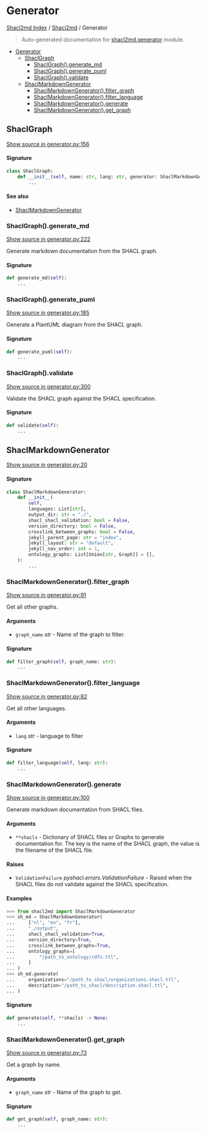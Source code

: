 # Generator

[Shacl2md Index](../README.md#shacl2md-index) /
[Shacl2md](./index.md#shacl2md) /
Generator

> Auto-generated documentation for [shacl2md.generator](../../shacl2md/generator.py) module.

- [Generator](#generator)
  - [ShaclGraph](#shaclgraph)
    - [ShaclGraph().generate_md](#shaclgraph()generate_md)
    - [ShaclGraph().generate_puml](#shaclgraph()generate_puml)
    - [ShaclGraph().validate](#shaclgraph()validate)
  - [ShaclMarkdownGenerator](#shaclmarkdowngenerator)
    - [ShaclMarkdownGenerator().filter_graph](#shaclmarkdowngenerator()filter_graph)
    - [ShaclMarkdownGenerator().filter_language](#shaclmarkdowngenerator()filter_language)
    - [ShaclMarkdownGenerator().generate](#shaclmarkdowngenerator()generate)
    - [ShaclMarkdownGenerator().get_graph](#shaclmarkdowngenerator()get_graph)

## ShaclGraph

[Show source in generator.py:156](../../shacl2md/generator.py#L156)

#### Signature

```python
class ShaclGraph:
    def __init__(self, name: str, lang: str, generator: ShaclMarkdownGenerator):
        ...
```

#### See also

- [ShaclMarkdownGenerator](#shaclmarkdowngenerator)

### ShaclGraph().generate_md

[Show source in generator.py:222](../../shacl2md/generator.py#L222)

Generate markdown documentation from the SHACL graph.

#### Signature

```python
def generate_md(self):
    ...
```

### ShaclGraph().generate_puml

[Show source in generator.py:185](../../shacl2md/generator.py#L185)

Generate a PlantUML diagram from the SHACL graph.

#### Signature

```python
def generate_puml(self):
    ...
```

### ShaclGraph().validate

[Show source in generator.py:300](../../shacl2md/generator.py#L300)

Validate the SHACL graph against the SHACL specification.

#### Signature

```python
def validate(self):
    ...
```



## ShaclMarkdownGenerator

[Show source in generator.py:20](../../shacl2md/generator.py#L20)

#### Signature

```python
class ShaclMarkdownGenerator:
    def __init__(
        self,
        languages: List[str],
        output_dir: str = "./",
        shacl_shacl_validation: bool = False,
        version_directory: bool = False,
        crosslink_between_graphs: bool = False,
        jekyll_parent_page: str = "index",
        jekyll_layout: str = "default",
        jekyll_nav_order: int = 1,
        ontology_graphs: List[Union[str, Graph]] = [],
    ):
        ...
```

### ShaclMarkdownGenerator().filter_graph

[Show source in generator.py:91](../../shacl2md/generator.py#L91)

Get all other graphs.

#### Arguments

- `graph_name` *str* - Name of the graph to filter.

#### Signature

```python
def filter_graph(self, graph_name: str):
    ...
```

### ShaclMarkdownGenerator().filter_language

[Show source in generator.py:82](../../shacl2md/generator.py#L82)

Get all other languages.

#### Arguments

- `lang` *str* - language to filter

#### Signature

```python
def filter_language(self, lang: str):
    ...
```

### ShaclMarkdownGenerator().generate

[Show source in generator.py:100](../../shacl2md/generator.py#L100)

Generate markdown documentation from SHACL files.

#### Arguments

- `**shacls` - Dictionary of SHACL files or Graphs to generate documentation for. The key is the name of the SHACL graph, the value is the filename of the SHACL file.

#### Raises

- `ValidationFailure` *pyshacl.errors.ValidationFailure* - Raised when the SHACL files do not validate against the SHACL specification.

#### Examples

```python
>>> from shacl2md import ShaclMarkdownGenerator
>>> sh_md = ShaclMarkdownGenerator(
...     ["nl", "en", "fr"],
...     "./output",
...     shacl_shacl_validation=True,
...     version_directory=True,
...     crosslink_between_graphs=True,
...     ontology_graphs=[
...         "/path_to_ontology/rdfs.ttl",
...     ]
... )
>>> sh_md.generate(
...     organizations="/path_to_shacl/organizations.shacl.ttl",
...     description="/path_to_shacl/description.shacl.ttl",
... )
```

#### Signature

```python
def generate(self, **shacls) -> None:
    ...
```

### ShaclMarkdownGenerator().get_graph

[Show source in generator.py:73](../../shacl2md/generator.py#L73)

Get a graph by name.

#### Arguments

- `graph_name` *str* - Name of the graph to get.

#### Signature

```python
def get_graph(self, graph_name: str):
    ...
```